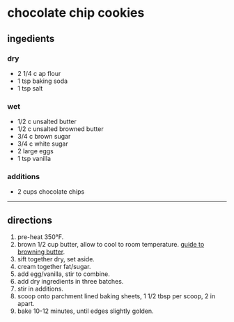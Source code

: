 # chocolate chip cookies

## ingedients

### dry

- 2 1/4 c ap flour
- 1 tsp baking soda
- 1 tsp salt

### wet

- 1/2 c unsalted butter
- 1/2 c unsalted browned butter
- 3/4 c brown sugar
- 3/4 c white sugar
- 2 large eggs
- 1 tsp vanilla

### additions

- 2 cups chocolate chips

---

## directions

1. pre-heat 350°F.
1. brown 1/2 cup butter, allow to cool to room temperature. [guide to browning butter](https://www.thekitchn.com/how-to-brown-butter-238326).
1. sift together dry, set aside.
1. cream together fat/sugar.
1. add egg/vanilla, stir to combine.
1. add dry ingredients in three batches.
1. stir in additions.
1. scoop onto parchment lined baking sheets, 1 1/2 tbsp per scoop, 2 in apart.
1. bake 10-12 minutes, until edges slightly golden.
